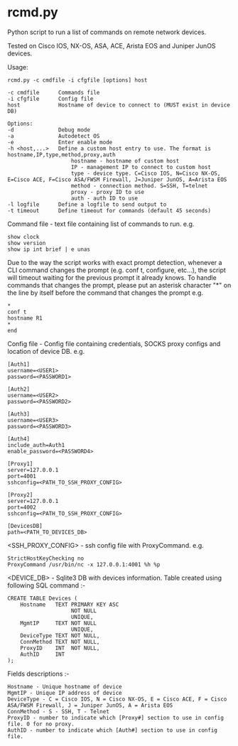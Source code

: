 rcmd.py
=======

Python script to run a list of commands on remote network devices.

Tested on Cisco IOS, NX-OS, ASA, ACE, Arista EOS and Juniper JunOS devices.

Usage:
```
rcmd.py -c cmdfile -i cfgfile [options] host

-c cmdfile      Commands file
-i cfgfile      Config file
host            Hostname of device to connect to (MUST exist in device DB)

Options:
-d              Debug mode
-a              Autodetect OS
-e              Enter enable mode
-h <host,...>   Define a custom host entry to use. The format is hostname,IP,type,method,proxy,auth
                    hostname - hostname of custom host
                    IP - management IP to connect to custom host
                    type - device type. C=Cisco IOS, N=Cisco NX-OS, E=Cisco ACE, F=Cisco ASA/FWSM Firewall, J=Juniper JunOS, A=Arista EOS
                    method - connection method. S=SSH, T=telnet
                    proxy - proxy ID to use
                    auth - auth ID to use
-l logfile      Define a logfile to send output to
-t timeout      Define timeout for commands (default 45 seconds)
```

Command file - text file containing list of commands to run. e.g.

```
show clock
show version
show ip int brief | e unas
```

Due to the way the script works with exact prompt detection, whenever a CLI command changes the prompt (e.g. conf t, configure, etc...), the script will timeout waiting for the previous prompt it already knows. To handle commands that changes the prompt, please put an asterisk character "*" on the line by itself before the command that changes the prompt e.g.

```
*
conf t
hostname R1
*
end
```

Config file - Config file containing credentials, SOCKS proxy configs and location of device DB. e.g.

```
[Auth1]
username=<USER1>
password=<PASSWORD1>

[Auth2]
username=<USER2>
password=<PASSWORD2>

[Auth3]
username=<USER3>
password=<PASSWORD3>

[Auth4]
include_auth=Auth1
enable_password=<PASSWORD4>

[Proxy1]
server=127.0.0.1
port=4001
sshconfig=<PATH_TO_SSH_PROXY_CONFIG>

[Proxy2]
server=127.0.0.1
port=4002
sshconfig=<PATH_TO_SSH_PROXY_CONFIG>

[DevicesDB]
path=<PATH_TO_DEVICES_DB>
```

<SSH_PROXY_CONFIG> - ssh config file with ProxyCommand. e.g.

```
StrictHostKeyChecking no
ProxyCommand /usr/bin/nc -x 127.0.0.1:4001 %h %p
```

<DEVICE_DB> - Sqlite3 DB with devices information. Table created using following SQL command :-

```
CREATE TABLE Devices ( 
    Hostname   TEXT PRIMARY KEY ASC
                    NOT NULL
                    UNIQUE,
    MgmtIP     TEXT NOT NULL
                    UNIQUE,
    DeviceType TEXT NOT NULL,
    ConnMethod TEXT NOT NULL,
    ProxyID    INT  NOT NULL,
    AuthID     INT 
);
```

Fields descriptions :-
```
Hostname - Unique hostname of device
MgmtIP - Unique IP address of device
DeviceType - C = Cisco IOS, N = Cisco NX-OS, E = Cisco ACE, F = Cisco ASA/FWSM Firewall, J = Juniper JunOS, A = Arista EOS
ConnMethod - S - SSH, T - Telnet
ProxyID - number to indicate which [Proxy#] section to use in config file. 0 for no proxy.
AuthID - number to indicate which [Auth#] section to use in config file.
```
